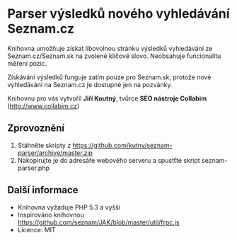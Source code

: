 Parser výsledků nového vyhledávání Seznam.cz
======================

Knihovna umožňuje získat libovolnou stránku výsledků vyhledávání ze Seznam.cz/Seznam.sk na zvolené klíčové slovo. Neobsahuje funcionalitu měření pozic.

Získávání výsledků funguje zatím pouze pro Seznam.sk, protože nové vyhledávání na Seznam.cz je dostupné jen na pozvánky.

Knihovnu pro vás vytvořil **Jiří Koutný**, tvůrce **SEO nástroje Collabim** (http://www.collabim.cz)

Zprovoznění
------------

1. Stáhněte skripty z https://github.com/kutny/seznam-parser/archive/master.zip
2. Nakopírujte je do adresáře webového serveru a spustťte skript seznam-parser.php

Další informace
----------------------------

* Knihovna vyžaduje PHP 5.3 a vyšší
* Inspirováno knihovnou https://github.com/seznam/JAK/blob/master/util/frpc.js
* Licence: MIT